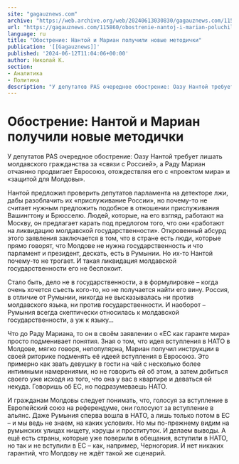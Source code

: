 ```yaml
---
site: "gagauznews.com"
archive: "https://web.archive.org/web/20240613030830/gagauznews.com/115860/obostrenie-nantoj-i-marian-poluchili-novye-metodichki.html"
url: "https://gagauznews.com/115860/obostrenie-nantoj-i-marian-poluchili-novye-metodichki.html"
language: ru
title: "Обострение: Нантой и Мариан получили новые методички"
publication: '[[Gagauznews]]'
published: '2024-06-12T11:04:06+00:00'
author: Николай К.
section:
- Аналитика
- Политика
description: "У депутатов PAS очередное обострение: Оазу Нантой требует лишать молдавского гражданства за «связи с Россией», а Раду Мариан отчаянно продвигает Евросоюз, отождествляя его с «проектом мира» и «защитой для Молдовы». Нантой предложил проверить депутатов парламента на детекторе лжи, дабы разоблачить их «прислуживание России», но почему-то не считает нужным предложить подобное в отношении прислуживания Вашингтону и Брюсселю. Людей, которые, на его взгляд, работают на Москву, он предлагает карать под предлогом того, что они «работают на ликвидацию молдавской государственности». Откровенный абсурд этого заявления заключается в том, что в стране есть люди, которые прямо говорят, что Молдове не нужна государственность и что парламент […]"
---
```


# Обострение: Нантой и Мариан получили новые методички

У депутатов PAS очередное обострение: Оазу Нантой требует лишать молдавского гражданства за «связи с Россией», а Раду Мариан отчаянно продвигает Евросоюз, отождествляя его с «проектом мира» и «защитой для Молдовы».

Нантой предложил проверить депутатов парламента на детекторе лжи, дабы разоблачить их «прислуживание России», но почему-то не считает нужным предложить подобное в отношении прислуживания Вашингтону и Брюсселю. Людей, которые, на его взгляд, работают на Москву, он предлагает карать под предлогом того, что они «работают на ликвидацию молдавской государственности». Откровенный абсурд этого заявления заключается в том, что в стране есть люди, которые прямо говорят, что Молдове не нужна государственность и что парламент и президент, дескать, есть в Румынии. Но их-то Нантой почему-то не трогает. И такая ликвидация молдавской государственности его не беспокоит.

Стало быть, дело не в государственности, а в формулировке – когда очень хочется съесть кого-то, но не получается найти его вину. Россия, в отличие от Румынии, никогда не высказывалась ни против молдавского языка, ни против государственности. И наоборот – Румыния всегда скептически относилась к молдавской государственности, а уж к языку…

Что до Раду Мариана, то он в своём заявлении о «ЕС как гаранте мира» просто подменивает понятия. Зная о том, что идея вступления в НАТО в Молдове, мягко говоря, непопулярна, Мариан получил инструкции в своей риторике подменять её идеей вступления в Евросоюз. Это примерно как звать девушку в гости на чай с несколько более интимными намерениями, но не говорить ей об этом, а затем добиться своего уже исходя из того, что она у вас в квартире и деваться ей некуда. Говоришь об ЕС, но подразумеваешь НАТО.

И гражданам Молдовы следует понимать, что, голосуя за вступление в Европейский союз на референдуме, они голосуют за вступление в альянс. Даже Румыния сперва вошла в НАТО, а лишь только потом в ЕС – и мы ведь не знаем, на каких условиях. Но мы по-прежнему видим на румынских улицах нищету, кэруцы и проституток. И делаем выводы. А ещё есть страны, которые уже поверили в обещания, вступили в НАТО, но так и не вступили в ЕС – как, например, Черногория. И нет никаких гарантий, что Молдову не ждёт такой же сценарий.